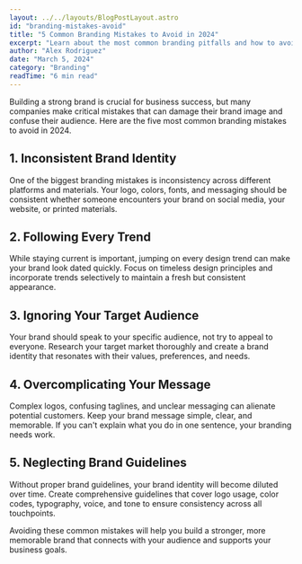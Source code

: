 ```yaml
---
layout: ../../layouts/BlogPostLayout.astro
id: "branding-mistakes-avoid"
title: "5 Common Branding Mistakes to Avoid in 2024"
excerpt: "Learn about the most common branding pitfalls and how to avoid them to build a strong, memorable brand identity."
author: "Alex Rodriguez"
date: "March 5, 2024"
category: "Branding"
readTime: "6 min read"
---
```


Building a strong brand is crucial for business success, but many companies make critical mistakes that can damage their brand image and confuse their audience. Here are the five most common branding mistakes to avoid in 2024.

## 1. Inconsistent Brand Identity

One of the biggest branding mistakes is inconsistency across different platforms and materials. Your logo, colors, fonts, and messaging should be consistent whether someone encounters your brand on social media, your website, or printed materials.

## 2. Following Every Trend

While staying current is important, jumping on every design trend can make your brand look dated quickly. Focus on timeless design principles and incorporate trends selectively to maintain a fresh but consistent appearance.

## 3. Ignoring Your Target Audience

Your brand should speak to your specific audience, not try to appeal to everyone. Research your target market thoroughly and create a brand identity that resonates with their values, preferences, and needs.

## 4. Overcomplicating Your Message

Complex logos, confusing taglines, and unclear messaging can alienate potential customers. Keep your brand message simple, clear, and memorable. If you can't explain what you do in one sentence, your branding needs work.

## 5. Neglecting Brand Guidelines

Without proper brand guidelines, your brand identity will become diluted over time. Create comprehensive guidelines that cover logo usage, color codes, typography, voice, and tone to ensure consistency across all touchpoints.

Avoiding these common mistakes will help you build a stronger, more memorable brand that connects with your audience and supports your business goals.
